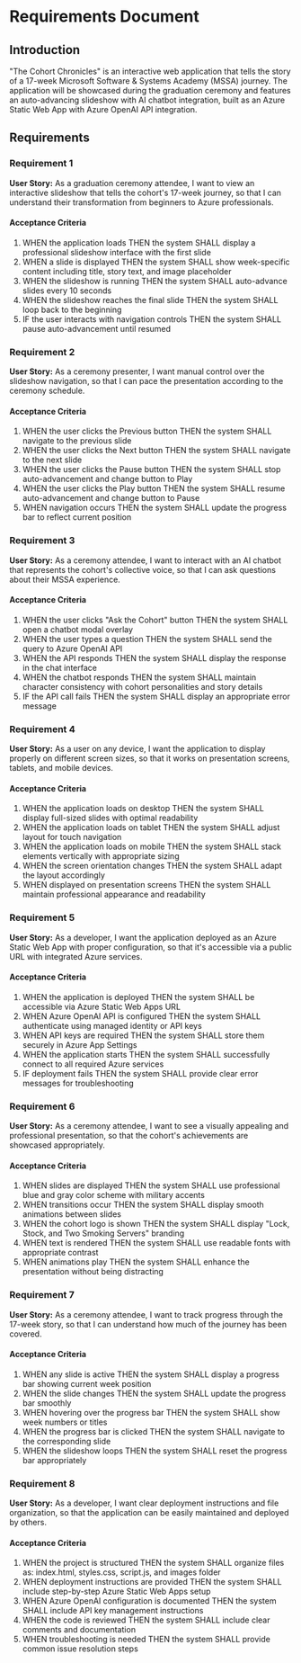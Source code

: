 # Requirements Document

## Introduction

"The Cohort Chronicles" is an interactive web application that tells the story of a 17-week Microsoft Software & Systems Academy (MSSA) journey. The application will be showcased during the graduation ceremony and features an auto-advancing slideshow with AI chatbot integration, built as an Azure Static Web App with Azure OpenAI API integration.

## Requirements

### Requirement 1

**User Story:** As a graduation ceremony attendee, I want to view an interactive slideshow that tells the cohort's 17-week journey, so that I can understand their transformation from beginners to Azure professionals.

#### Acceptance Criteria

1. WHEN the application loads THEN the system SHALL display a professional slideshow interface with the first slide
2. WHEN a slide is displayed THEN the system SHALL show week-specific content including title, story text, and image placeholder
3. WHEN the slideshow is running THEN the system SHALL auto-advance slides every 10 seconds
4. WHEN the slideshow reaches the final slide THEN the system SHALL loop back to the beginning
5. IF the user interacts with navigation controls THEN the system SHALL pause auto-advancement until resumed

### Requirement 2

**User Story:** As a ceremony presenter, I want manual control over the slideshow navigation, so that I can pace the presentation according to the ceremony schedule.

#### Acceptance Criteria

1. WHEN the user clicks the Previous button THEN the system SHALL navigate to the previous slide
2. WHEN the user clicks the Next button THEN the system SHALL navigate to the next slide
3. WHEN the user clicks the Pause button THEN the system SHALL stop auto-advancement and change button to Play
4. WHEN the user clicks the Play button THEN the system SHALL resume auto-advancement and change button to Pause
5. WHEN navigation occurs THEN the system SHALL update the progress bar to reflect current position

### Requirement 3

**User Story:** As a ceremony attendee, I want to interact with an AI chatbot that represents the cohort's collective voice, so that I can ask questions about their MSSA experience.

#### Acceptance Criteria

1. WHEN the user clicks "Ask the Cohort" button THEN the system SHALL open a chatbot modal overlay
2. WHEN the user types a question THEN the system SHALL send the query to Azure OpenAI API
3. WHEN the API responds THEN the system SHALL display the response in the chat interface
4. WHEN the chatbot responds THEN the system SHALL maintain character consistency with cohort personalities and story details
5. IF the API call fails THEN the system SHALL display an appropriate error message

### Requirement 4

**User Story:** As a user on any device, I want the application to display properly on different screen sizes, so that it works on presentation screens, tablets, and mobile devices.

#### Acceptance Criteria

1. WHEN the application loads on desktop THEN the system SHALL display full-sized slides with optimal readability
2. WHEN the application loads on tablet THEN the system SHALL adjust layout for touch navigation
3. WHEN the application loads on mobile THEN the system SHALL stack elements vertically with appropriate sizing
4. WHEN the screen orientation changes THEN the system SHALL adapt the layout accordingly
5. WHEN displayed on presentation screens THEN the system SHALL maintain professional appearance and readability

### Requirement 5

**User Story:** As a developer, I want the application deployed as an Azure Static Web App with proper configuration, so that it's accessible via a public URL with integrated Azure services.

#### Acceptance Criteria

1. WHEN the application is deployed THEN the system SHALL be accessible via Azure Static Web Apps URL
2. WHEN Azure OpenAI API is configured THEN the system SHALL authenticate using managed identity or API keys
3. WHEN API keys are required THEN the system SHALL store them securely in Azure App Settings
4. WHEN the application starts THEN the system SHALL successfully connect to all required Azure services
5. IF deployment fails THEN the system SHALL provide clear error messages for troubleshooting

### Requirement 6

**User Story:** As a ceremony attendee, I want to see a visually appealing and professional presentation, so that the cohort's achievements are showcased appropriately.

#### Acceptance Criteria

1. WHEN slides are displayed THEN the system SHALL use professional blue and gray color scheme with military accents
2. WHEN transitions occur THEN the system SHALL display smooth animations between slides
3. WHEN the cohort logo is shown THEN the system SHALL display "Lock, Stock, and Two Smoking Servers" branding
4. WHEN text is rendered THEN the system SHALL use readable fonts with appropriate contrast
5. WHEN animations play THEN the system SHALL enhance the presentation without being distracting

### Requirement 7

**User Story:** As a ceremony attendee, I want to track progress through the 17-week story, so that I can understand how much of the journey has been covered.

#### Acceptance Criteria

1. WHEN any slide is active THEN the system SHALL display a progress bar showing current week position
2. WHEN the slide changes THEN the system SHALL update the progress bar smoothly
3. WHEN hovering over the progress bar THEN the system SHALL show week numbers or titles
4. WHEN the progress bar is clicked THEN the system SHALL navigate to the corresponding slide
5. WHEN the slideshow loops THEN the system SHALL reset the progress bar appropriately

### Requirement 8

**User Story:** As a developer, I want clear deployment instructions and file organization, so that the application can be easily maintained and deployed by others.

#### Acceptance Criteria

1. WHEN the project is structured THEN the system SHALL organize files as: index.html, styles.css, script.js, and images folder
2. WHEN deployment instructions are provided THEN the system SHALL include step-by-step Azure Static Web Apps setup
3. WHEN Azure OpenAI configuration is documented THEN the system SHALL include API key management instructions
4. WHEN the code is reviewed THEN the system SHALL include clear comments and documentation
5. WHEN troubleshooting is needed THEN the system SHALL provide common issue resolution steps